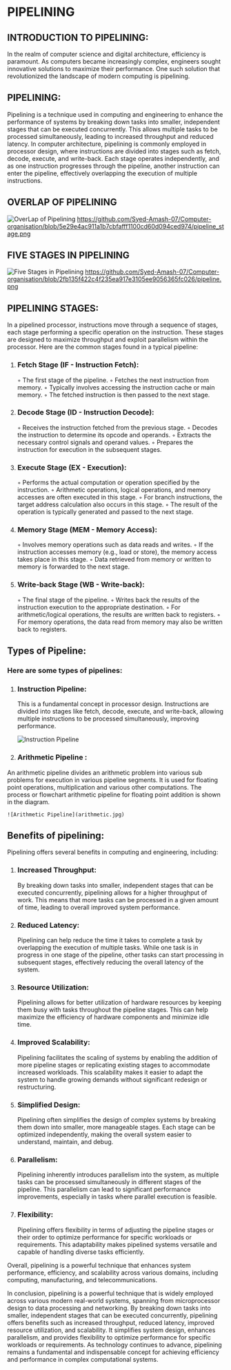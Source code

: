 # PIPELINING


## INTRODUCTION TO PIPELINING: 

In the realm of computer science and digital architecture, efficiency is paramount. As computers became increasingly complex, engineers sought innovative solutions to maximize their performance. One such solution that revolutionized the landscape of modern computing is pipelining.


## PIPELINING:
           
Pipelining is a technique used in computing and engineering to enhance the performance of systems by breaking down tasks into smaller, independent stages that can be executed concurrently. This allows multiple tasks to be processed simultaneously, leading to increased throughput and reduced latency. In computer architecture, pipelining is commonly employed in processor design, where instructions are divided into stages such as fetch, decode, execute, and write-back. Each stage operates independently, and as one instruction progresses through the pipeline, another instruction can enter the pipeline, effectively overlapping the execution of multiple instructions.

## OVERLAP OF PIPELINING
![OverLap of Pipelining](pipeline_stage.png)
https://github.com/Syed-Amash-07/Computer-organisation/blob/5e29e4ac911a1b7cbfafff1100cd60d094ced974/pipeline_stage.png
## FIVE STAGES IN PIPELINING
![Five Stages in Pipelining](pipeline.png)
https://github.com/Syed-Amash-07/Computer-organisation/blob/2fb135f422c4f235ea917e3105ee9056365fc026/pipeline.png



## PIPELINING STAGES:

In a pipelined processor, instructions move through a sequence of stages, each stage performing a specific operation on the instruction. These stages are designed to maximize throughput and exploit parallelism within the processor. Here are the common stages found in a typical pipeline:

1. ### Fetch Stage (IF - Instruction Fetch):
    ◦ The first stage of the pipeline.
    ◦ Fetches the next instruction from memory.
    ◦ Typically involves accessing the instruction cache or main memory.
    ◦ The fetched instruction is then passed to the next stage.
2. ### Decode Stage (ID - Instruction Decode):
   ◦ Receives the instruction fetched from the previous stage.
   ◦ Decodes the instruction to determine its opcode and operands.
   ◦ Extracts the necessary control signals and operand values.
   ◦ Prepares the instruction for execution in the subsequent stages.
3. ### Execute Stage (EX - Execution):
   ◦ Performs the actual computation or operation specified by the instruction.
   ◦ Arithmetic operations, logical operations, and memory accesses are often executed in this stage.
   ◦ For branch instructions, the target address calculation also occurs in this stage.
   ◦ The result of the operation is typically generated and passed to the next stage.
4. ### Memory Stage (MEM - Memory Access):
   ◦ Involves memory operations such as data reads and writes.
   ◦ If the instruction accesses memory (e.g., load or store), the memory access takes place in this stage.
   ◦ Data retrieved from memory or written to memory is forwarded to the next stage.
5. ### Write-back Stage (WB - Write-back):
   ◦ The final stage of the pipeline.
   ◦ Writes back the results of the instruction execution to the appropriate destination.
   ◦ For arithmetic/logical operations, the results are written back to registers.
   ◦ For memory operations, the data read from memory may also be written back to registers.

## Types of Pipeline:

### Here are some types of pipelines:

1. ### Instruction Pipeline:
   This is a fundamental concept in processor design. Instructions are divided into stages like fetch, decode, execute, and write-back, allowing multiple instructions to be processed simultaneously, improving performance.

   ![Instruction Pipeline](instruction.jpg)

2. ### Arithmetic Pipeline :
  An arithmetic pipeline divides an arithmetic problem into various sub problems for execution in various pipeline segments. It is used for floating point operations, multiplication and various other computations. The process or flowchart arithmetic pipeline for floating point addition is shown in the diagram.

    ![Arithmetic Pipeline](arithmetic.jpg)

## Benefits of pipelining:

Pipelining offers several benefits in computing and engineering, including:

  1. ### Increased Throughput:
      By breaking down tasks into smaller, independent stages that can be executed concurrently, pipelining allows for a higher throughput of work. This means that more tasks can be processed in a given amount of time, leading to overall improved system performance.
  2. ### Reduced Latency:
     Pipelining can help reduce the time it takes to complete a task by overlapping the execution of multiple tasks. While one task is in progress in one stage of the pipeline, other tasks can start processing in subsequent stages, effectively reducing the overall latency of the system.
  3. ### Resource Utilization:
     Pipelining allows for better utilization of hardware resources by keeping them busy with tasks throughout the pipeline stages. This can help maximize the efficiency of hardware components and minimize idle time.
  4. ### Improved Scalability:
     Pipelining facilitates the scaling of systems by enabling the addition of more pipeline stages or replicating existing stages to accommodate increased workloads. This scalability makes it easier to adapt the system to handle growing demands without significant redesign or restructuring.
  5. ### Simplified Design:
      Pipelining often simplifies the design of complex systems by breaking them down into smaller, more manageable stages. Each stage can be optimized independently, making the overall system easier to understand, maintain, and debug.
  6. ### Parallelism:
      Pipelining inherently introduces parallelism into the system, as multiple tasks can be processed simultaneously in different stages of the pipeline. This parallelism can lead to significant performance improvements, especially in tasks where parallel execution is feasible.
  7. ### Flexibility:
      Pipelining offers flexibility in terms of adjusting the pipeline stages or their order to optimize performance for specific workloads or requirements. This adaptability makes pipelined systems versatile and capable of handling diverse tasks efficiently.

Overall, pipelining is a powerful technique that enhances system performance, efficiency, and scalability across various domains, including computing, manufacturing, and telecommunications.


In conclusion, pipelining is a powerful technique that is widely employed across various modern real-world systems, spanning from microprocessor design to data processing and networking. By breaking down tasks into smaller, independent stages that can be executed concurrently, pipelining offers benefits such as increased throughput, reduced latency, improved resource utilization, and scalability. It simplifies system design, enhances parallelism, and provides flexibility to optimize performance for specific workloads or requirements. As technology continues to advance, pipelining remains a fundamental and indispensable concept for achieving efficiency and performance in complex computational systems.
